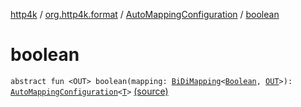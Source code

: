 [http4k](../../index.md) / [org.http4k.format](../index.md) / [AutoMappingConfiguration](index.md) / [boolean](./boolean.md)

# boolean

`abstract fun <OUT> boolean(mapping: `[`BiDiMapping`](../../org.http4k.lens/-bi-di-mapping/index.md)`<`[`Boolean`](https://kotlinlang.org/api/latest/jvm/stdlib/kotlin/-boolean/index.html)`, `[`OUT`](boolean.md#OUT)`>): `[`AutoMappingConfiguration`](index.md)`<`[`T`](index.md#T)`>` [(source)](https://github.com/http4k/http4k/blob/master/http4k-core/src/main/kotlin/org/http4k/format/AutoMappingConfiguration.kt#L13)
